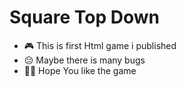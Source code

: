 # Square Top Down
- 🎮 This is first Html game i published
- 😔 Maybe there is many bugs
- 👍🏻 Hope You like the game
